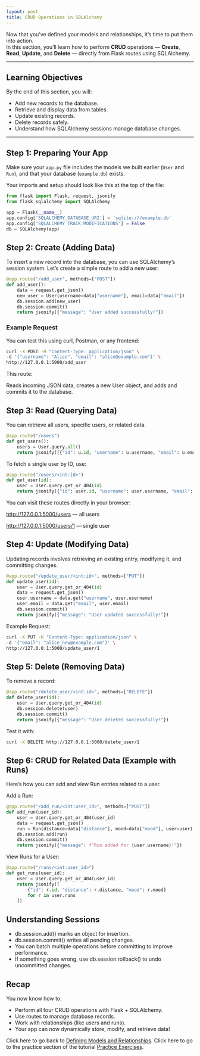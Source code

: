 ```yaml
---
layout: post
title: CRUD Operations in SQLAlchemy
---
```


Now that you’ve defined your models and relationships, it’s time to put them into action.  
In this section, you’ll learn how to perform **CRUD** operations — **Create**, **Read**, **Update**, and **Delete** — directly from Flask routes using SQLAlchemy.

---

## Learning Objectives

By the end of this section, you will:
- Add new records to the database.
- Retrieve and display data from tables.
- Update existing records.
- Delete records safely.
- Understand how SQLAlchemy sessions manage database changes.

---

## Step 1: Preparing Your App

Make sure your `app.py` file includes the models we built earlier (`User` and `Run`), and that your database (`example.db`) exists.

Your imports and setup should look like this at the top of the file:

```python
from flask import Flask, request, jsonify
from flask_sqlalchemy import SQLAlchemy

app = Flask(__name__)
app.config['SQLALCHEMY_DATABASE_URI'] = 'sqlite:///example.db'
app.config['SQLALCHEMY_TRACK_MODIFICATIONS'] = False
db = SQLAlchemy(app)
```

## Step 2: Create (Adding Data)
To insert a new record into the database, you can use SQLAlchemy’s session system.
Let’s create a simple route to add a new user:

```python
@app.route("/add_user", methods=["POST"])
def add_user():
    data = request.get_json()
    new_user = User(username=data["username"], email=data["email"])
    db.session.add(new_user)
    db.session.commit()
    return jsonify({"message": "User added successfully!"})
```

### Example Request
You can test this using curl, Postman, or any frontend:

```bash
curl -X POST -H "Content-Type: application/json" \
-d '{"username": "Alice", "email": "alice@example.com"}' \
http://127.0.0.1:5000/add_user
```
This route:

Reads incoming JSON data, creates a new User object, and adds and commits it to the database.

## Step 3: Read (Querying Data)
You can retrieve all users, specific users, or related data.

```python
@app.route("/users")
def get_users():
    users = User.query.all()
    return jsonify([{"id": u.id, "username": u.username, "email": u.email} for u in users])
```

To fetch a single user by ID, use:

```python
@app.route("/users/<int:id>")
def get_user(id):
    user = User.query.get_or_404(id)
    return jsonify({"id": user.id, "username": user.username, "email": user.email})
```

You can visit these routes directly in your browser:

http://127.0.0.1:5000/users — all users

http://127.0.0.1:5000/users/1 — single user

## Step 4: Update (Modifying Data)
Updating records involves retrieving an existing entry, modifying it, and committing changes.

```python
@app.route("/update_user/<int:id>", methods=["PUT"])
def update_user(id):
    user = User.query.get_or_404(id)
    data = request.get_json()
    user.username = data.get("username", user.username)
    user.email = data.get("email", user.email)
    db.session.commit()
    return jsonify({"message": "User updated successfully!"})
```
Example Request:

```bash
curl -X PUT -H "Content-Type: application/json" \
-d '{"email": "alice_new@example.com"}' \
http://127.0.0.1:5000/update_user/1
```
## Step 5: Delete (Removing Data)
To remove a record:

```python
@app.route("/delete_user/<int:id>", methods=["DELETE"])
def delete_user(id):
    user = User.query.get_or_404(id)
    db.session.delete(user)
    db.session.commit()
    return jsonify({"message": "User deleted successfully!"})
```

Test it with:

```bash
curl -X DELETE http://127.0.0.1:5000/delete_user/1
```
## Step 6: CRUD for Related Data (Example with Runs)
Here’s how you can add and view Run entries related to a user.

Add a Run:

```python
@app.route("/add_run/<int:user_id>", methods=["POST"])
def add_run(user_id):
    user = User.query.get_or_404(user_id)
    data = request.get_json()
    run = Run(distance=data["distance"], mood=data["mood"], user=user)
    db.session.add(run)
    db.session.commit()
    return jsonify({"message": f"Run added for {user.username}!"})
```

View Runs for a User:

```python
@app.route("/runs/<int:user_id>")
def get_runs(user_id):
    user = User.query.get_or_404(user_id)
    return jsonify([
        {"id": r.id, "distance": r.distance, "mood": r.mood}
        for r in user.runs
    ])
```
## Understanding Sessions

- db.session.add() marks an object for insertion.
- db.session.commit() writes all pending changes.
- You can batch multiple operations before committing to improve performance.
- If something goes wrong, use db.session.rollback() to undo uncommitted changes.

## Recap

You now know how to:
- Perform all four CRUD operations with Flask + SQLAlchemy.
- Use routes to manage database records.
- Work with relationships (like users and runs).
- Your app can now dynamically store, modify, and retrieve data!

Click here to go back to [Defining Models and Relationships](./models.md). Click here to go to the practice section of the tutorial [Practice Exercises](./practice.md).